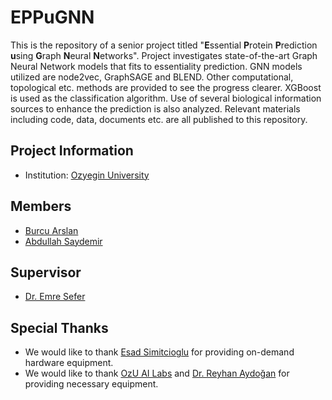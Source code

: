 # EPPuGNN

This is the repository of a senior project titled "**E**ssential **P**rotein **P**rediction **u**sing **G**raph **N**eural **N**etworks". Project investigates state-of-the-art Graph Neural Network models that fits to essentiality prediction. GNN models utilized are node2vec, GraphSAGE and BLEND. Other computational, topological etc. methods are provided to see the progress clearer. XGBoost is used as the classification algorithm. Use of several biological information sources to enhance the prediction is also analyzed. Relevant materials including code, data, documents etc. are all published to this repository.

## Project Information
- Institution: [Ozyegin University](https://www.ozyegin.edu.tr/en)

## Members
- [Burcu Arslan](https://github.com/burcula)
- [Abdullah Saydemir](https://github.com/Saydemr)

## Supervisor
- [Dr. Emre Sefer](http://www.emresefer.com)

## Special Thanks
- We would like to thank [Esad Simitcioglu](https://github.com/EsadSimitcioglu) for providing on-demand hardware equipment.
- We would like to thank [OzU AI Labs](https://ailabs.ozyegin.edu.tr/) and [Dr. Reyhan Aydoğan](https://www.ozyegin.edu.tr/tr/akademik-kadro/reyhanaydogan) for providing necessary equipment.
